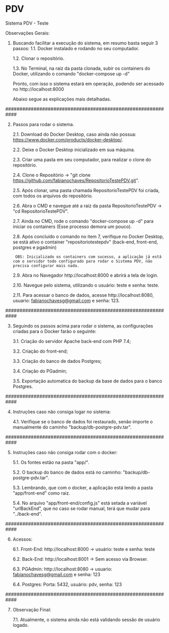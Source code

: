 # PDV
Sistema PDV - Teste

Observações Gerais:

1. Buscando facilitar a execução do sistema, em resumo basta seguir 3 passos:
    1.1. Docker instalado e rodando no seu computador.

    1.2. Clonar o repositório.

    1.3. No Terminal, na raiz da pasta clonada, subir os containers do Docker, utilizando o comando "docker-compose up -d"

    Pronto, com isso o sistema estará em operação, podendo ser acessado no http://localhost:8000

    Abaixo segue as explicações mais detalhadas.

############################################################

2. Passos para rodar o sistema.

    2.1. Download do Docker Desktop, caso ainda não possua: https://www.docker.com/products/docker-desktop/.

    2.2. Deixe o Docker Desktop inicializado em sua máquina.

    2.3. Criar uma pasta em seu computador, para realizar o clone do repositório.

    2.4. Clone o Repositório -> "git clone https://github.com/fabianochaves/RepositorioTestePDV.git".

    2.5. Após clonar, uma pasta chamada RepositorioTestePDV foi criada, com todos os arquivos do repositório.

    2.6. Abra o CMD e navegue até a raiz da pasta RepositorioTestePDV -> "cd RepositorioTestePDV".

    2.7. Ainda no CMD, rode o comando "docker-compose up -d" para iniciar os containers (Esse processo demora um pouco).

    2.8. Após concluído o comando no item 7, verifique no Docker Desktop, se está ativo o container "repositoriotestepdv" (back-end, front-end, postgres e pgadmin)
    
        OBS: Inicializado os containers com sucesso, a aplicação já está com o servidor todo configurado para rodar o Sistema PDV, não precisa configurar mais nada.

    2.9. Abra no Navegador http://localhost:8000 e abrirá a tela de login.

    2.10. Navegue pelo sistema, utilizando o usuário: teste e senha: teste.

    2.11. Para acessar o banco de dados, acesse http://localhost:8080, usuario: fabianochavesg@gmail.com e senha: 123.

############################################################

3. Seguindo os passos acima para rodar o sistema, as configurações criadas para o Docker farão o seguinte:

    3.1. Criação do servidor Apache back-end com PHP 7.4;

    3.2. Criação do front-end;

    3.3. Criação do banco de dados Postgres;

    3.4. Criação do PGadmin;

    3.5. Exportação automatica do backup da base de dados para o banco Postgres.

############################################################

4. Instruções caso não consiga logar no sistema:

    4.1. Verifique se o banco de dados foi restaurado, senão importe o manualmente do caminho "backup/db-postgre-pdv.tar".

############################################################

5. Instruções caso não consiga rodar com o docker:

    5.1. Os fontes estão na pasta "app/".

    5.2. O backup do banco de dados está no caminho: "backup/db-postgre-pdv.tar".

    5.3. Lembrando, que com o docker, a aplicação está lendo a pasta "app/front-end" como raiz.

    5.4. No arquivo "app/front-end/config.js" está setada a variável "urlBackEnd", que no caso se rodar manual, terá que mudar para "../back-end".

############################################################

6. Acessos:

    6.1. Front-End: http://localhost:8000 -> usuário: teste e senha: teste

    6.2. Back-End: http://localhost:8001 -> Sem acesso via Browser.

    6.3. PGAdmin: http://localhost:8080 -> usuario: fabianochavesg@gmail.com e senha: 123

    6.4. Postgres: Porta: 5432, usuário: pdv, senha: 123

############################################################

7. Observação Final:

    7.1. Atualmente, o sistema ainda não está validando sessão de usuário logado.


